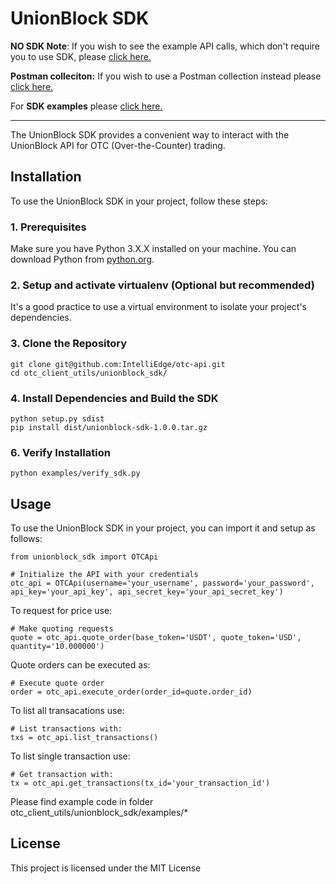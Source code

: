 # UnionBlock SDK

**NO SDK Note**: If you wish to see the example API calls, which don't require you to use SDK, please [click here.](https://github.com/IntelliEdge/unionblock-api-sdk/tree/main/standalone_examples)

**Postman colleciton:** If you wish to use a Postman collection instead please  [click here.](https://github.com/IntelliEdge/unionblock-api-sdk/tree/main/postman_examples)

For **SDK examples** please [click here.](https://github.com/IntelliEdge/unionblock-api-sdk/tree/main/examples)

---

The UnionBlock SDK provides a convenient way to interact with the UnionBlock API for OTC (Over-the-Counter) trading.

## Installation

To use the UnionBlock SDK in your project, follow these steps:

### 1. Prerequisites

Make sure you have Python 3.X.X installed on your machine. You can download Python from [python.org](https://www.python.org/).

### 2. Setup and activate virtualenv (Optional but recommended)

It's a good practice to use a virtual environment to isolate your project's dependencies. 

### 3. Clone the Repository

```
git clone git@github.com:IntelliEdge/otc-api.git
cd otc_client_utils/unionblock_sdk/
```

### 4. Install Dependencies and Build the SDK

```
python setup.py sdist
pip install dist/unionblock-sdk-1.0.0.tar.gz
```

### 6. Verify Installation

```
python examples/verify_sdk.py
```

## Usage

To use the UnionBlock SDK in your project, you can import it and setup as follows:

```
from unionblock_sdk import OTCApi

# Initialize the API with your credentials
otc_api = OTCApi(username='your_username', password='your_password', api_key='your_api_key', api_secret_key='your_api_secret_key')
```


To request for price use:

```
# Make quoting requests
quote = otc_api.quote_order(base_token='USDT', quote_token='USD', quantity='10.000000')
```


Quote orders can be executed as:

```
# Execute quote order
order = otc_api.execute_order(order_id=quote.order_id)
```


To list all transacations use:

```
# List transactions with:
txs = otc_api.list_transactions()
```


To list single transaction use:

```
# Get transaction with:
tx = otc_api.get_transactions(tx_id='your_transaction_id')
```

Please find example code in folder otc_client_utils/unionblock_sdk/examples/*

## License

This project is licensed under the MIT License


